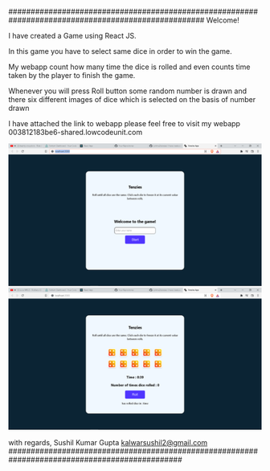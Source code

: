 ####################################################################################################
Welcome!

I have created a Game using React JS.

In this game you have to select same dice in order to win the game.

My webapp count how many time the dice is rolled and even counts time taken by the player to finish the game.

Whenever you will press Roll button some random number is drawn and there six different images of dice
which is selected on the basis of  number drawn


I have attached the link to webapp please feel free to visit my webapp
003812183be6-shared.lowcodeunit.com



![Screenshot](project-demo1.png)
![Screenshot](project-demo2.png)


with regards,
Sushil Kumar Gupta
kalwarsushil2@gmail.com
###############################################################################################
